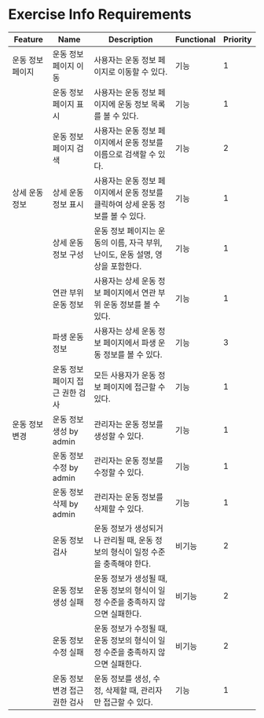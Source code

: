 # Exercise Info Requirements

| Feature          | Name                          | Description                                                                         | Functional | Priority |
|------------------|-------------------------------|-------------------------------------------------------------------------------------|------------|----------|
| 운동 정보 페이지       | 운동 정보 페이지 이동             | 사용자는 운동 정보 페이지로 이동할 수 있다.                                             | 기능       | 1        |
|                  | 운동 정보 페이지 표시             | 사용자는 운동 정보 페이지에 운동 정보 목록를 볼 수 있다.                                      | 기능       | 1        |
|                  | 운동 정보 페이지 검색             | 사용자는 운동 정보 페이지에서 운동 정보를 이름으로 검색할 수 있다.                                | 기능       | 2        |
| 상세 운동 정보        | 상세 운동 정보 표시               | 사용자는 운동 정보 페이지에서 운동 정보를 클릭하여 상세 운동 정보를 볼 수 있다.                          | 기능       | 1        |
|                  | 상세 운동 정보 구성               | 운동 정보 페이지는 운동의 이름, 자극 부위, 난이도, 운동 설명, 영상을 포함한다.                        | 기능       | 1        |
|                  | 연관 부위 운동 정보               | 사용자는 상세 운동 정보 페이지에서 연관 부위 운동 정보를 볼 수 있다.                                | 기능       | 1        |
|                  | 파생 운동 정보                   | 사용자는 상세 운동 정보 페이지에서 파생 운동 정보를 볼 수 있다.                                      | 기능       | 3        |
|                  | 운동 정보 페이지 접근 권한 검사       | 모든 사용자가 운동 정보 페이지에 접근할 수 있다.                                               | 기능       | 1        |
| 운동 정보 변경       | 운동 정보 생성 by admin         | 관리자는 운동 정보를 생성할 수 있다.                                                        | 기능       | 1        |
|                  | 운동 정보 수정 by admin         | 관리자는 운동 정보를 수정할 수 있다.                                                        | 기능       | 1        |
|                  | 운동 정보 삭제 by admin         | 관리자는 운동 정보를 삭제할 수 있다.                                                        | 기능       | 1        |
|                  | 운동 정보 검사                   | 운동 정보가 생성되거나 관리될 때, 운동 정보의 형식이 일정 수준을 충족해야 한다.                           | 비기능     | 2        |
|                  | 운동 정보 생성 실패               | 운동 정보가 생성될 때, 운동 정보의 형식이 일정 수준을 충족하지 않으면 실패한다.                            | 비기능     | 2        |
|                  | 운동 정보 수정 실패               | 운동 정보가 수정될 때, 운동 정보의 형식이 일정 수준을 충족하지 않으면 실패한다.                            | 비기능     | 2        |
|                  | 운동 정보 변경 접근 권한 검사       | 운동 정보를 생성, 수정, 삭제할 때, 관리자만 접근할 수 있다.                                      | 기능       | 1        |
